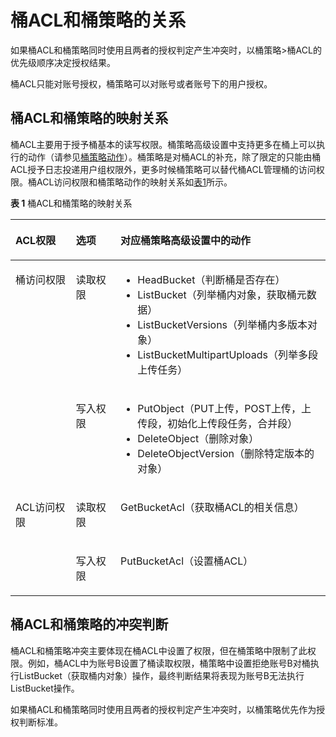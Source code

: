 # 桶ACL和桶策略的关系<a name="zh-cn_topic_0066037836"></a>

如果桶ACL和桶策略同时使用且两者的授权判定产生冲突时，以桶策略\>桶ACL的优先级顺序决定授权结果。

桶ACL只能对账号授权，桶策略可以对账号或者账号下的用户授权。

## 桶ACL和桶策略的映射关系<a name="section9370125413594"></a>

桶ACL主要用于授予桶基本的读写权限。桶策略高级设置中支持更多在桶上可以执行的动作（请参见[桶策略动作](桶策略动作.md)）。桶策略是对桶ACL的补充，除了限定的只能由桶ACL授予日志投递用户组权限外，更多时候桶策略可以替代桶ACL管理桶的访问权限。桶ACL访问权限和桶策略动作的映射关系如[表1](#table183716545593)所示。

**表 1**  桶ACL和桶策略的映射关系

<a name="table183716545593"></a>
<table><thead align="left"><tr id="row10426205416593"><th class="cellrowborder" valign="top" width="19.191919191919194%" id="mcps1.2.4.1.1"><p id="p6426165418599"><a name="p6426165418599"></a><a name="p6426165418599"></a>ACL权限</p>
</th>
<th class="cellrowborder" valign="top" width="14.141414141414144%" id="mcps1.2.4.1.2"><p id="p1842615544595"><a name="p1842615544595"></a><a name="p1842615544595"></a>选项</p>
</th>
<th class="cellrowborder" valign="top" width="66.66666666666667%" id="mcps1.2.4.1.3"><p id="p8428125435912"><a name="p8428125435912"></a><a name="p8428125435912"></a>对应桶策略高级设置中的动作</p>
</th>
</tr>
</thead>
<tbody><tr id="row942885416596"><td class="cellrowborder" rowspan="2" valign="top" width="19.191919191919194%" headers="mcps1.2.4.1.1 "><p id="p184281354195919"><a name="p184281354195919"></a><a name="p184281354195919"></a>桶访问权限</p>
</td>
<td class="cellrowborder" valign="top" width="14.141414141414144%" headers="mcps1.2.4.1.2 "><p id="p54287547598"><a name="p54287547598"></a><a name="p54287547598"></a>读取权限</p>
</td>
<td class="cellrowborder" valign="top" width="66.66666666666667%" headers="mcps1.2.4.1.3 "><a name="ul1242814546590"></a><a name="ul1242814546590"></a><ul id="ul1242814546590"><li>HeadBucket（判断桶是否存在）</li><li>ListBucket（列举桶内对象，获取桶元数据）</li><li>ListBucketVersions（列举桶内多版本对象）</li><li>ListBucketMultipartUploads（列举多段上传任务）</li></ul>
</td>
</tr>
<tr id="row1242885414593"><td class="cellrowborder" valign="top" headers="mcps1.2.4.1.1 "><p id="p134281454115913"><a name="p134281454115913"></a><a name="p134281454115913"></a>写入权限</p>
</td>
<td class="cellrowborder" valign="top" headers="mcps1.2.4.1.2 "><a name="ul84281154125913"></a><a name="ul84281154125913"></a><ul id="ul84281154125913"><li>PutObject（PUT上传，POST上传，上传段，初始化上传段任务，合并段）</li><li>DeleteObject（删除对象）</li><li>DeleteObjectVersion（删除特定版本的对象）</li></ul>
</td>
</tr>
<tr id="row17428135413591"><td class="cellrowborder" rowspan="2" valign="top" width="19.191919191919194%" headers="mcps1.2.4.1.1 "><p id="p174281154105920"><a name="p174281154105920"></a><a name="p174281154105920"></a>ACL访问权限</p>
</td>
<td class="cellrowborder" valign="top" width="14.141414141414144%" headers="mcps1.2.4.1.2 "><p id="p1142885415597"><a name="p1142885415597"></a><a name="p1142885415597"></a>读取权限</p>
</td>
<td class="cellrowborder" valign="top" width="66.66666666666667%" headers="mcps1.2.4.1.3 "><p id="p1842815542599"><a name="p1842815542599"></a><a name="p1842815542599"></a>GetBucketAcl（获取桶ACL的相关信息）</p>
</td>
</tr>
<tr id="row15428654125911"><td class="cellrowborder" valign="top" headers="mcps1.2.4.1.1 "><p id="p1742825465912"><a name="p1742825465912"></a><a name="p1742825465912"></a>写入权限</p>
</td>
<td class="cellrowborder" valign="top" headers="mcps1.2.4.1.2 "><p id="p2429554125918"><a name="p2429554125918"></a><a name="p2429554125918"></a>PutBucketAcl（设置桶ACL）</p>
</td>
</tr>
</tbody>
</table>

## 桶ACL和桶策略的冲突判断<a name="section06951081503"></a>

桶ACL和桶策略冲突主要体现在桶ACL中设置了权限，但在桶策略中限制了此权限。例如，桶ACL中为账号B设置了桶读取权限，桶策略中设置拒绝账号B对桶执行ListBucket（获取桶内对象）操作，最终判断结果将表现为账号B无法执行ListBucket操作。

如果桶ACL和桶策略同时使用且两者的授权判定产生冲突时，以桶策略优先作为授权判断标准。

